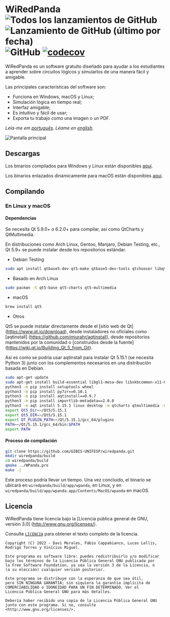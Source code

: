 # WiRedPanda ![Todos los lanzamientos de GitHub](https://img.shields.io/github/downloads/gibis-unifesp/wiredpanda/total?style=flat-square) ![Lanzamiento de GitHub (último por fecha)](https://img.shields.io/github/v/release/gibis-unifesp/wiredpanda?style=flat-square) ![GitHub](https://img.shields.io/github/license/gibis-unifesp/wiredpanda?style=flat-square) [![codecov](https://codecov.io/gh/GIBIS-UNIFESP/wiRedPanda/branch/master/graph/badge.svg?token=5YBYB4J705)](https://codecov.io/gh/GIBIS-UNIFESP/wiRedPanda)


WiRedPanda es un software gratuito diseñado para ayudar a los estudiantes a aprender sobre circuitos lógicos y simularlos de una manera fácil y amigable.

Las principales características del software son:
  - Funciona en Windows, macOS y Linux;
  - Simulación lógica en tiempo real;
  - Interfaz amigable;
  - Es intuitivo y fácil de usar;
  - Exporta tu trabajo como una imagen o un PDF.

_Leia-me em [português](README_pt_BR.md). Léame en [english](README.md)._

![Pantalla principal](https://gibis-unifesp.github.io/wiRedPanda/images/ffms.gif)

## Descargas
Los binarios compilados para Windows y Linux están disponibles [aquí](http://gibis-unifesp.github.io/wiRedPanda/downloads/).

Los binarios enlazados dinámicamente para macOS están disponibles [aquí](https://github.com/GIBIS-UNIFESP/wiRedPanda/releases).

## Compilando

### En Linux y macOS

#### Dependencias

Se necesita Qt 5.9.0+ o 6.2.0+ para compilar, así como QtCharts y QtMultimedia.

En distribuciones como Arch Linux, Gentoo, Manjaro, Debian Testing, etc., Qt 5.9+ se puede instalar desde los repositorios estándar.

* Debian Testing

```bash
sudo apt install qtbase5-dev qt5-make qtbase5-dev-tools qtchooser libqt5charts5-dev libqt5multimedia5-dev
```

* Basado en Arch Linux

```bash
sudo pacman -S qt5-base qt5-charts qt5-multimedia
```

* macOS

```bash
brew install qt5
```

* Otros

Qt5 se puede instalar directamente desde el [sitio web de Qt] (https://www.qt.io/download), desde instaladores no oficiales como [aqtinstall] (https://github.com/miurahr/aqtinstall), desde repositorios mantenidos por la comunidad o [construidos desde la fuente] (https://wiki.qt.io/Building_Qt_5_from_Git).

Así es como se podría usar aqtinstall para instalar Qt 5.15.1 (se necesita Python 3) junto con los complementos necesarios en una distribución basada en Debian.

```bash
sudo apt-get update
sudo apt-get install build-essential libgl1-mesa-dev libxkbcommon-x11-0 libpulse-dev -y
python3 -m pip install setuptools wheel
python3 -m pip install py7zr==0.10.1
python3 -m pip install aqtinstall==0.9.7
python3 -m pip install importlib-metadata==2.0.0
python3 -m aqt install 5.15.1 linux desktop -m qtcharts qtmultimedia -O ~/Qt
export Qt5_Dir=~/Qt5/5.15.1
export Qt5_DIR=~/Qt5/5.15.1
export QT_PLUGIN_PATH=~/Qt/5.15.1/gcc_64/plugins
PATH=~/Qt/5.15.1/gcc_64/bin:$PATH
export PATH
```

#### Proceso de compilación

```bash
git clone https://github.com/GIBIS-UNIFESP/wiredpanda.git
mkdir wiredpanda/build
cd wiredpanda/build
qmake ../WPanda.pro
make -j
```

Este proceso podría llevar un tiempo. Una vez concluido, el binario se ubicará en `wiredpanda/build/app/wpanda`, en Linux, y en `wiredpanda/build/app/wpanda.app/Contents/MacOS/wpanda` en macOS.

## Licencia

WiRedPanda tiene licencia bajo la [Licencia pública general de GNU, versión 3.0] (http://www.gnu.org/licenses/).

Consulte [`LICENCIA`](LICENCIA) para obtener el texto completo de la licencia.
  
    Copyright (C) 2022 - Davi Morales, Fábio Cappabianco, Lucas Lellis, Rodrigo Torres y Vinícius Miguel.
    
    Este programa es software libre: puedes redistribuirlo y/o modificar
    bajo los términos de la Licencia Pública General GNU publicada por
    la Free Software Foundation, ya sea la versión 3 de la Licencia, o
    (a su elección) cualquier versión posterior.
    
    Este programa se distribuye con la esperanza de que sea útil,
    pero SIN NINGUNA GARANTIA; sin siquiera la garantía implícita de
    COMERCIABILIDAD o IDONEIDAD PARA UN FIN DETERMINADO. Ver el
    Licencia Pública General GNU para más detalles.
    
    Debería haber recibido una copia de la Licencia Pública General GNU
    junto con este programa. Si no, consulte <http://www.gnu.org/licenses/>.